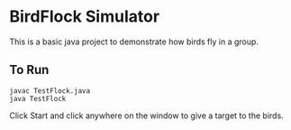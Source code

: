 # BirdFlock Simulator

This is a basic java project to demonstrate how birds fly in a group.

## To Run

`javac TestFlock.java` <br />
`java TestFlock`

Click Start and click anywhere on the window to give a target to the birds.
